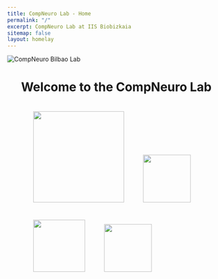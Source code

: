 ```yaml
---
title: CompNeuro Lab - Home
permalink: "/"
excerpt: CompNeuro Lab at IIS Biobizkaia
sitemap: false
layout: homelay
---
```


<div markdown="0" id="home-image">
    <img src="{{ site.url }}{{ site.baseurl }}/images/homepic/collage_2.jpg" alt="CompNeuro Bilbao Lab" />
</div>
<h1 style="text-align:center">Welcome to the CompNeuro Lab</h1>

<figure class="fourth image-center">
  <img src="{{ site.url }}{{ site.baseurl }}/images/logopic/Logo_compneuro.png" style="width: 210px; margin: 20px;">
  <img src="{{ site.url }}{{ site.baseurl }}/images/logopic/Logo_ehu.jpg" style="width: 110px; margin: 20px;">
  <img src="{{ site.url }}{{ site.baseurl }}/images/logopic/Logo_ikerbasque.png" style="width: 120px; margin: 20px;">
  <img src="{{ site.url }}{{ site.baseurl }}/images/logopic/Logo_biobizkaia.png" style="width: 110px; margin: 20px;">
</figure>


